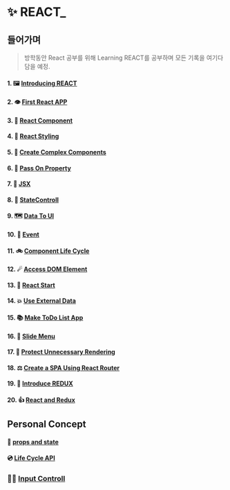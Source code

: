 # ✨ REACT_

## 들어가며
> 방학동안 React 공부를 위해 Learning REACT를 공부하며 모든 기록을 여기다 담을 예정.


#### 1. 🖼 [Introducing REACT](https://github.com/leehosu/react-tutorial/blob/master/study/IntroducingREACT.md)

#### 2. 👁 [First React APP](https://github.com/leehosu/react-tutorial/blob/master/study/FirstReactApp.md)

#### 3. 🎡 [React Component](https://github.com/leehosu/react-tutorial/blob/master/study/ReactComponent.md)

#### 4. 👔 [React Styling](https://github.com/leehosu/react-tutorial/blob/master/study/ReactStyling.md)

#### 5. 🎈 [Create Complex Components](https://github.com/leehosu/react-tutorial/blob/master/study/complexComponent.md)

#### 6. 🧤 [Pass On Property](https://github.com/leehosu/react-tutorial/blob/master/study/PassProperty.md)

#### 7. 🗽 [JSX](https://github.com/leehosu/react-tutorial/blob/master/study/JSX.md)

#### 8. 🤞 [StateControll](https://github.com/leehosu/react-tutorial/blob/master/study/StateControll.md)

#### 9. 🗺  [Data To UI](https://github.com/leehosu/react-tutorial/blob/master/study/DataToUI.md)

#### 10. 🎉 [Event](https://github.com/leehosu/react-tutorial/blob/master/study/Event.md)

#### 11. 🚲 [Component Life Cycle](https://github.com/leehosu/react-tutorial/blob/master/study/ComponentLifecycle.md)

#### 12. ☄ [Access DOM Element](https://github.com/leehosu/react-tutorial/blob/master/study/AccessDOM.md)

#### 13. 👶 [React Start](https://github.com/leehosu/react-tutorial/blob/master/Training/ReactStart.md)

#### 14. 💥 [Use External Data](https://github.com/leehosu/react-tutorial/blob/master/Training/UseExternalData.md)

#### 15. 📚 [Make ToDo List App](https://github.com/leehosu/react-tutorial/blob/master/Training/MakeToDoList.md)

#### 16. 📃 [Slide Menu](https://github.com/leehosu/react-tutorial/blob/master/Training/SlideMenu.md)

#### 17. 🔧 [Protect Unnecessary Rendering](https://github.com/leehosu/react-tutorial/blob/master/Training/ProtectRendering.md)

#### 18. ⚖ [Create a SPA Using React Router](https://github.com/leehosu/react-tutorial/blob/master/Training/CreateSPA.md)

#### 19. 🛒 [Introduce REDUX](https://github.com/leehosu/react-tutorial/blob/master/Training/IntroduceREDUX.md)

#### 20. 👍 [React and Redux](https://github.com/leehosu/react-tutorial/blob/master/Training/ReactAndRedux.md)

## Personal Concept

####  🧛‍ [props and state](https://github.com/leehosu/react-tutorial/blob/master/study/personal/PropsAndState.md)
#### 💿 [Life Cycle API](https://github.com/leehosu/react-tutorial/blob/master/study/personal/LifecycleAPI.md)
###  👨‍🚀 [Input Controll](https://github.com/leehosu/react-tutorial/blob/master/study/phoneExample/InputControll.md)